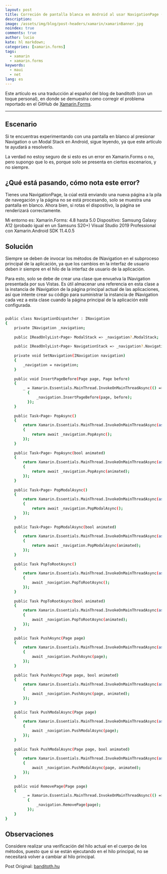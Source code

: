 ```yaml
---
layout: post
title: Correción de pantalla blanca en Android al usar NavigationPage (Xamarin.Forms)
description: 
image: /assets/img/blog/post-headers/xamarin/xamarinBanner.jpg
noindex: true
comments: true
author: lucio
kate: hl markdown;
categories: [xamarin.forms]
tags:
  - xamarin
  - xamarin.forms
keywords:
  - maui
  - net
lang: es
---
```


Este artículo es una traducción al español del blog de banditoth (con un toque personal), en donde se demuestra como corregir el problema reportado en el GitHub de [Xamarin.Forms](https://github.com/xamarin/Xamarin.Forms/issues/11993).

---------------------------------------------------------------------

## Escenario

Si te encuentras experimentando con una pantalla en blanco al presionar Navigation o un Modal Stack en Android, sigue leyendo, ya que este artículo te ayudará a resolverlo.

La verdad no estoy seguro de si esto es un error en Xamarin.Forms o no, pero supongo que lo es, porque solo se presenta en ciertos escenarios, y no siempre.

## ¿Qué está pasando, cómo nota este error?
Tienes una NavigationPage, la cúal está enviando una nueva página a la pila de navegación y la página no se está procesando, solo se muestra una pantalla en blanco. Ahora bien, si rotas el dispositivo, la página se renderizará correctamente.

Mi entorno es:
Xamarin.Forms: 4.8 hasta 5.0
Dispositivo: Samsung Galaxy A12 (probado igual en un Samsuns S20+)
Visual Studio 2019 Professional con Xamarin.Android SDK 11.4.0.5

## Solución
Siempre se deben de invocar los métodos de INavigation en el subproceso principal de la aplicación, ya que los cambios en la interfaz de usuario deben ir siempre en el hilo de la interfaz de usuario de la aplicación.

Para esto, solo se debe de crear una clase que envuelva la INavigation presentada por sus Vistas. Es útil almacenar una referencia en esta clase a la instancia de INavigation de la página principal actual de las aplicaciones, así que intente crear su código para suministrar la instancia de INavigation cada vez a esta clase cuando la página principal de la aplicación esté configurada.

~~~bash

public class NavigationDispatcher : INavigation
{
    private INavigation _navigation;
 
    public IReadOnlyList<Page> ModalStack => _navigation?.ModalStack;
 
    public IReadOnlyList<Page> NavigationStack => _navigation?.NavigationStack;
 
    private void SetNavigation(INavigation navigation)
    {
        _navigation = navigation;
    }
 
    public void InsertPageBefore(Page page, Page before)
    {
        _ = Xamarin.Essentials.MainThread.InvokeOnMainThreadAsync(() =>
          {
              _navigation.InsertPageBefore(page, before);
          });
    }
 
    public Task<Page> PopAsync()
    {
        return Xamarin.Essentials.MainThread.InvokeOnMainThreadAsync(async () =>
        {
            return await _navigation.PopAsync();
        });
    }
 
    public Task<Page> PopAsync(bool animated)
    {
        return Xamarin.Essentials.MainThread.InvokeOnMainThreadAsync(async () =>
        {
            return await _navigation.PopAsync(animated);
        });
    }
 
    public Task<Page> PopModalAsync()
    {
        return Xamarin.Essentials.MainThread.InvokeOnMainThreadAsync(async () =>
        {
            return await _navigation.PopModalAsync();
        });
    }
 
    public Task<Page> PopModalAsync(bool animated)
    {
        return Xamarin.Essentials.MainThread.InvokeOnMainThreadAsync(async () =>
        {
            return await _navigation.PopModalAsync(animated);
        });
    }
 
    public Task PopToRootAsync()
    {
        return Xamarin.Essentials.MainThread.InvokeOnMainThreadAsync(async () =>
        {
            await _navigation.PopToRootAsync();
        });
    }
 
    public Task PopToRootAsync(bool animated)
    {
        return Xamarin.Essentials.MainThread.InvokeOnMainThreadAsync(async () =>
        {
            await _navigation.PopToRootAsync(animated);
        });
    }
 
    public Task PushAsync(Page page)
    {
        return Xamarin.Essentials.MainThread.InvokeOnMainThreadAsync(async () =>
        {
            await _navigation.PushAsync(page);
        });
    }
 
    public Task PushAsync(Page page, bool animated)
    {
        return Xamarin.Essentials.MainThread.InvokeOnMainThreadAsync(async () =>
        {
            await _navigation.PushAsync(page, animated);
        });
    }
 
    public Task PushModalAsync(Page page)
    {
        return Xamarin.Essentials.MainThread.InvokeOnMainThreadAsync(async () =>
        {
            await _navigation.PushModalAsync(page);
        });
    }
 
    public Task PushModalAsync(Page page, bool animated)
    {
        return Xamarin.Essentials.MainThread.InvokeOnMainThreadAsync(async () =>
        {
            await _navigation.PushModalAsync(page, animated);
        });
    }
 
    public void RemovePage(Page page)
    {
        _ = Xamarin.Essentials.MainThread.InvokeOnMainThreadAsync(() =>
          {
              _navigation.RemovePage(page);
          });
    }
}

~~~

## Observaciones
Considere realizar una verificación del hilo actual en el cuerpo de los métodos, puesto que si se están ejecutando en el hilo principal, no se necesitará volver a cambiar al hilo principal.

Post Original: [banditoth.hu](https://www.banditoth.hu/2021/10/06/xamarin-forms-white-screen-between-page-push-and-pop-solved/)